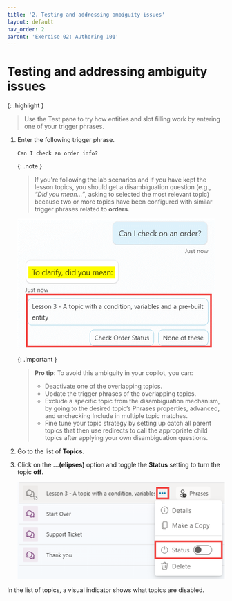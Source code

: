 ```yaml
---
title: '2. Testing and addressing ambiguity issues'
layout: default
nav_order: 2
parent: 'Exercise 02: Authoring 101'
---
```


# Testing and addressing ambiguity issues

{: .highlight }
> Use the Test pane to try how entities and slot filling work by entering one of your trigger phrases.

1. Enter the following trigger phrase.
   ```
   Can I check an order info?
   ```

	{: .note }
	> If you're following the lab scenarios and if you have kept the lesson topics, you should get a disambiguation question (e.g., *“Did you mean…”*, asking to selected the most relevant topic) because two or more topics have been configured with similar trigger phrases related to **orders**.

	![A screenshot of a chat Description automatically generated](../../media/33fb32be7e60c305dcf420388d4c72df.png "A screenshot of a chat Description automatically generated")

	{: .important }
	> **Pro tip**: To avoid this ambiguity in your copilot, you can: 
	> - Deactivate one of the overlapping topics. 
	> - Update the trigger phrases of the overlapping topics. 
	> - Exclude a specific topic from the disambiguation mechanism, by going to the desired topic’s Phrases properties, advanced, and unchecking Include in multiple topic matches.
	> - Fine tune your topic strategy by setting up catch all parent topics that then use redirects to call the appropriate child topics after applying your own disambiguation questions.

1. Go to the list of **Topics**.

1. Click on the **…(elipses)** option and toggle the **Status** setting to turn the topic **off**.

	![A screenshot of a computer Description automatically generated](../../media/29ab17797406c6b07e745287bf400725.png "A screenshot of a computer Description automatically generated")

In the list of topics, a visual indicator shows what topics are disabled.

